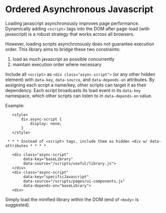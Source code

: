 # Ordered Asynchronous Javascript

Loading javascript asynchronously improves page performance. Dynamically
adding `<script>` tags into the DOM after page-load (with
javascript) is a robust strategy that works across all browsers. 

However, loading scripts asynchronously does not guarantee
execution order. This library aims to bridge these two constraints:
1) load as much javascript as possible concurrently
2) maintain execution order where necessary

Include all `<script>` as `<div class="async-script">` (or any other
hidden element) with `data-key`, `data-source`, and `data-depends-on`
attributes. By assigning each script a name/key, other scripts can
target it as their dependency. Each script broadcasts its load event
in its `data-key` namespace, which other scripts can listen to
in `data-depends-on` value.

Example:
```
   <style>
       div.async-script {
           display: none;
       }
   </style>

 * * * Instead of <script> tags, include them as hidden <div w/ data-attributes * * * *

   <div class="async-script"
        data-key="baseLibrary"
        data-source="/scripts/useful/library.js">
   </div>
   <div class="async-script"
        data-key="specificJavascript"
        data-source="/scripts/pages/ui-components.js"
        data-depends-on="baseLibrary">
   <div>
```

Simply load the minified library within the DOM (end of `<body>`
is suggested).